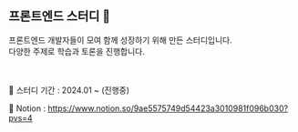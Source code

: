 ## 프론트엔드 스터디 🌱

프론트엔드 개발자들이 모여 함께 성장하기 위해 만든 스터디입니다. <br/>
다양한 주제로 학습과 토론을 진행합니다.
 <br/> <br/> <br/>

🌱 스터디 기간 : 2024.01 ~ (진행중)

🌱 Notion : https://www.notion.so/9ae5575749d54423a3010981f096b030?pvs=4



<!--

**Here are some ideas to get you started:**

🙋‍♀️ A short introduction - what is your organization all about?
🌈 Contribution guidelines - how can the community get involved?
👩‍💻 Useful resources - where can the community find your docs? Is there anything else the community should know?
🍿 Fun facts - what does your team eat for breakfast?
🧙 Remember, you can do mighty things with the power of [Markdown](https://docs.github.com/github/writing-on-github/getting-started-with-writing-and-formatting-on-github/basic-writing-and-formatting-syntax)
-->
